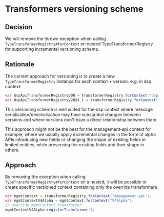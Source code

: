 # Transformers versioning scheme

## Decision

We will remove the thrown exception when calling `TypeTransformerRegistry#forContext` on nested TypeTransformerRegistry
for supporting incremental versioning scheme.

## Rationale

The current approach for versioning is to create a new `TypeTransformerRegistry` instance for each context + version.
e.g. in dsp context:

```java
var dspApiTransformerRegistryV08 = transformerRegistry.forContext("dsp-api:v0.8");
var dspApiTransformerRegistryV2024_1 = transformerRegistry.forContext("dsp-api:2024/1");
```

This versioning scheme is well suited for the dsp context where message serialization/deserialization may have substantial changes
between versions and where versions don't have a direct relationship between them.

This approach might not be the best for the management-api context for example, where we usually apply incremental
changes in the form of alpha APIs introducing new fields or changing the shape of existing fields in limited entities,
while preserving the existing fields and their shape in others.

## Approach

By removing the exception when calling `TypeTransformerRegistry#forContext` on a nested, it will be possible to
create specific versioned context containing only the override transformers.

```java
var mgmtContext = transformerRegistry.forContext("management-api");
var mgmtContextV4Alpha = mgmtContext.forContext("V4Alpha");
// override mgmtContext transformer
mgmtContextV4Alpha.registerTransformer();
```